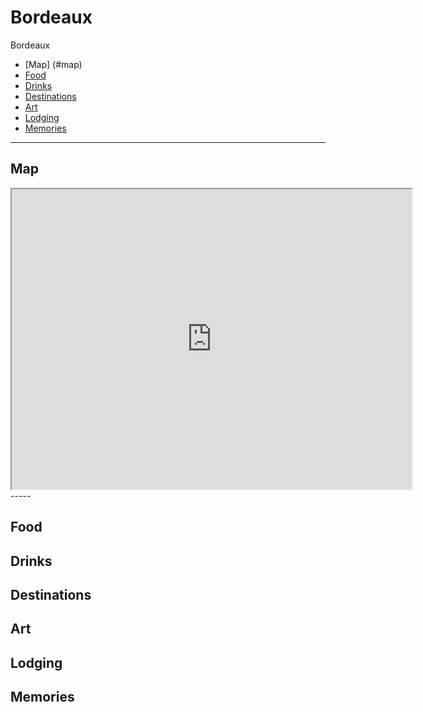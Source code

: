 # Bordeaux

Bordeaux 

- [Map] (#map)
- [Food](#food)
- [Drinks](#drinks)
- [Destinations](#destinations)
- [Art](#art)
- [Lodging](#lodging)
- [Memories](#memories)

-----
## Map

<iframe src="https://www.google.com/maps/d/embed?mid=1pHEDdMuwUAi_jPZo-5gN9Sb1EfDJsY0m&hl=en" width="640" height="480"></iframe>
-----

## Food


## Drinks

## Destinations

## Art

## Lodging

## Memories
